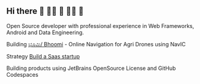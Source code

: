 ## Hi there 👋 🙋‍♀️ 🧙 👩‍💻 🌈

Open Source developer with professional experience in Web Frameworks, Android and Data Engineering. 

Building [ಭೂಮಿ/ Bhoomi](https://github.com/slabstech/bhoomi) -  Online Navigation for Agri Drones using NavIC

Strategy [Build a Saas startup](https://gaganyatri.com/opensource/building-hpc-saas-startup-from-browser)

Building products using JetBrains OpenSource License and GitHub Codespaces
